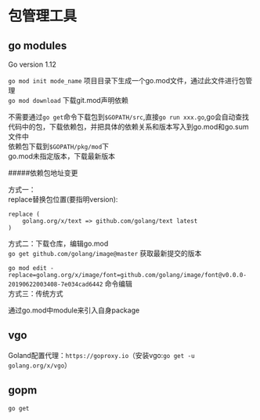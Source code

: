 # 包管理工具

go modules
-----------
Go version 1.12

`go mod init mode_name` 项目目录下生成一个go.mod文件，通过此文件进行包管理<br>
`go mod download` 下载git.mod声明依赖<br>

不需要通过`go get`命令下载包到`$GOPATH/src`,直接`go run xxx.go`,go会自动查找代码中的包，下载依赖包，并把具体的依赖关系和版本写入到go.mod和go.sum文件中<br>
依赖包下载到`$GOPATH/pkg/mod`下<br>
go.mod未指定版本，下载最新版本<br>

#####依赖包地址变更

方式一：<br>
replace替换包位置(要指明version):<br>
```
replace (
    golang.org/x/text => github.com/golang/text latest
)
```

方式二：下载仓库，编辑go.mod<br>
`go get github.com/golang/image@master` 获取最新提交的版本<br>

`go mod edit -replace=golang.org/x/image/font=github.com/golang/image/font@v0.0.0-20190622003408-7e034cad6442` 命令编辑<br>
方式三：传统方式<br>


通过go.mod中module来引入自身package<br>


vgo
----------

Goland配置代理：`https://goproxy.io`（安装vgo:`go get -u golang.org/x/vgo`）<br>

gopm
-----
`go get `